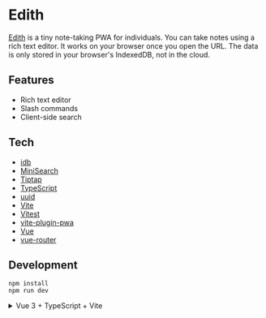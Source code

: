 # Edith

[Edith](https://edith.sakih.net/) is a tiny note-taking PWA for individuals. You can take notes using a rich text editor. It works on your browser once you open the URL. The data is only stored in your browser's IndexedDB, not in the cloud.

## Features

- Rich text editor
- Slash commands
- Client-side search

## Tech

- [idb](https://github.com/jakearchibald/idb)
- [MiniSearch](https://lucaong.github.io/minisearch/)
- [Tiptap](https://tiptap.dev/)
- [TypeScript](https://www.typescriptlang.org/)
- [uuid](https://github.com/uuidjs/uuid)
- [Vite](https://vitejs.dev/)
- [Vitest](https://vitest.dev/)
- [vite-plugin-pwa](https://vite-pwa-org.netlify.app/)
- [Vue](https://vuejs.org/)
- [vue-router](https://router.vuejs.org/)

## Development

```
npm install
npm run dev
```

<details>
<summary>Vue 3 + TypeScript + Vite</summary>
This template should help get you started developing with Vue 3 and TypeScript in Vite. The template uses Vue 3 `<script setup>` SFCs, check out the [script setup docs](https://v3.vuejs.org/api/sfc-script-setup.html#sfc-script-setup) to learn more.

## Recommended Setup

- [VS Code](https://code.visualstudio.com/) + [Vue - Official](https://marketplace.visualstudio.com/items?itemName=Vue.volar) (previously Volar) and disable Vetur

- Use [vue-tsc](https://github.com/vuejs/language-tools/tree/master/packages/tsc) for performing the same type checking from the command line, or for generating d.ts files for SFCs.
</details>
